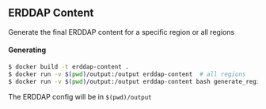## ERDDAP Content

Generate the final ERDDAP content for a specific region or all regions

#### Generating

```bash
$ docker build -t erddap-content .
$ docker run -v $(pwd)/output:/output erddap-content  # all regions
$ docker run -v $(pwd)/output:/output erddap-content bash generate_region cencoos  # specific region
```

The ERDDAP config will be in `$(pwd)/output`

